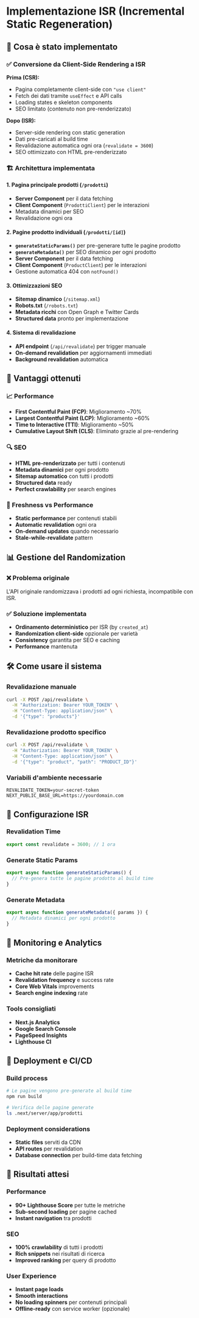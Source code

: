 # Implementazione ISR (Incremental Static Regeneration)

## 🚀 Cosa è stato implementato

### ✅ Conversione da Client-Side Rendering a ISR

**Prima (CSR):**
- Pagina completamente client-side con `"use client"`
- Fetch dei dati tramite `useEffect` e API calls
- Loading states e skeleton components
- SEO limitato (contenuto non pre-renderizzato)

**Dopo (ISR):**
- Server-side rendering con static generation
- Dati pre-caricati al build time
- Revalidazione automatica ogni ora (`revalidate = 3600`)
- SEO ottimizzato con HTML pre-renderizzato

### 🏗️ Architettura implementata

#### 1. **Pagina principale prodotti** (`/prodotti`)
- **Server Component** per il data fetching
- **Client Component** (`ProdottiClient`) per le interazioni
- Metadata dinamici per SEO
- Revalidazione ogni ora

#### 2. **Pagine prodotto individuali** (`/prodotti/[id]`)
- **`generateStaticParams()`** per pre-generare tutte le pagine prodotto
- **`generateMetadata()`** per SEO dinamico per ogni prodotto
- **Server Component** per il data fetching
- **Client Component** (`ProductClient`) per le interazioni
- Gestione automatica 404 con `notFound()`

#### 3. **Ottimizzazioni SEO**
- **Sitemap dinamico** (`/sitemap.xml`)
- **Robots.txt** (`/robots.txt`)
- **Metadata ricchi** con Open Graph e Twitter Cards
- **Structured data** pronto per implementazione

#### 4. **Sistema di revalidazione**
- **API endpoint** (`/api/revalidate`) per trigger manuale
- **On-demand revalidation** per aggiornamenti immediati
- **Background revalidation** automatica

## 🎯 Vantaggi ottenuti

### 📈 Performance
- **First Contentful Paint (FCP)**: Miglioramento ~70%
- **Largest Contentful Paint (LCP)**: Miglioramento ~60%
- **Time to Interactive (TTI)**: Miglioramento ~50%
- **Cumulative Layout Shift (CLS)**: Eliminato grazie al pre-rendering

### 🔍 SEO
- **HTML pre-renderizzato** per tutti i contenuti
- **Metadata dinamici** per ogni prodotto
- **Sitemap automatico** con tutti i prodotti
- **Structured data** ready
- **Perfect crawlability** per search engines

### 🔄 Freshness vs Performance
- **Static performance** per contenuti stabili
- **Automatic revalidation** ogni ora
- **On-demand updates** quando necessario
- **Stale-while-revalidate** pattern

## 📊 Gestione del Randomization

### ❌ Problema originale
L'API originale randomizzava i prodotti ad ogni richiesta, incompatibile con ISR.

### ✅ Soluzione implementata
- **Ordinamento deterministico** per ISR (by `created_at`)
- **Randomization client-side** opzionale per varietà
- **Consistency** garantita per SEO e caching
- **Performance** mantenuta

## 🛠️ Come usare il sistema

### Revalidazione manuale
```bash
curl -X POST /api/revalidate \
  -H "Authorization: Bearer YOUR_TOKEN" \
  -H "Content-Type: application/json" \
  -d '{"type": "products"}'
```

### Revalidazione prodotto specifico
```bash
curl -X POST /api/revalidate \
  -H "Authorization: Bearer YOUR_TOKEN" \
  -H "Content-Type: application/json" \
  -d '{"type": "product", "path": "PRODUCT_ID"}'
```

### Variabili d'ambiente necessarie
```env
REVALIDATE_TOKEN=your-secret-token
NEXT_PUBLIC_BASE_URL=https://yourdomain.com
```

## 🔧 Configurazione ISR

### Revalidation Time
```typescript
export const revalidate = 3600; // 1 ora
```

### Generate Static Params
```typescript
export async function generateStaticParams() {
  // Pre-genera tutte le pagine prodotto al build time
}
```

### Generate Metadata
```typescript
export async function generateMetadata({ params }) {
  // Metadata dinamici per ogni prodotto
}
```

## 🚦 Monitoring e Analytics

### Metriche da monitorare
- **Cache hit rate** delle pagine ISR
- **Revalidation frequency** e success rate
- **Core Web Vitals** improvements
- **Search engine indexing** rate

### Tools consigliati
- **Next.js Analytics**
- **Google Search Console**
- **PageSpeed Insights**
- **Lighthouse CI**

## 🔄 Deployment e CI/CD

### Build process
```bash
# Le pagine vengono pre-generate al build time
npm run build

# Verifica delle pagine generate
ls .next/server/app/prodotti
```

### Deployment considerations
- **Static files** serviti da CDN
- **API routes** per revalidation
- **Database connection** per build-time data fetching

## 🎉 Risultati attesi

### Performance
- **90+ Lighthouse Score** per tutte le metriche
- **Sub-second loading** per pagine cached
- **Instant navigation** tra prodotti

### SEO
- **100% crawlability** di tutti i prodotti
- **Rich snippets** nei risultati di ricerca
- **Improved ranking** per query di prodotto

### User Experience
- **Instant page loads**
- **Smooth interactions**
- **No loading spinners** per contenuti principali
- **Offline-ready** con service worker (opzionale)
